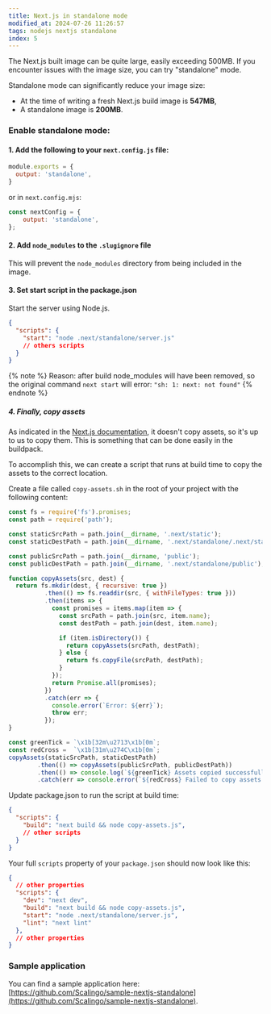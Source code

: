 ```yaml
---
title: Next.js in standalone mode
modified_at: 2024-07-26 11:26:57
tags: nodejs nextjs standalone
index: 5
---
```

The Next.js built image can be quite large, easily exceeding 500MB. If you encounter issues with the image size, you can try "standalone" mode.

Standalone mode can significantly reduce your image size:
* At the time of writing a fresh Next.js build image is **547MB**,
* A standalone image is **200MB**.

### Enable standalone mode:

#### 1. Add the following to your `next.config.js` file:
```js
module.exports = {
  output: 'standalone',
}
```
or in `next.config.mjs`:
```js
const nextConfig = {
    output: 'standalone',
};
```

#### 2. Add `node_modules` to the `.slugignore` file

This will prevent the `node_modules` directory from being included in the image.


#### 3. Set start script in the package.json

Start the server using Node.js.

```json
{
  "scripts": {
    "start": "node .next/standalone/server.js"
    // others scripts
  }
}
```

{% note %}
Reason: after build node_modules will have been removed, so the original command `next start` will error: `"sh: 1: next: not found"`
{% endnote %}

##### 4. Finally, copy assets

As indicated in the [Next.js documentation](https://nextjs.org/docs/advanced-features/output-file), it doesn't copy assets, so it's up to us to copy them. This is something that can be done easily in the buildpack.

To accomplish this, we can create a script that runs at build time to copy the assets to the correct location.

Create a file called `copy-assets.sh` in the root of your project with the following content:
```js
const fs = require('fs').promises;
const path = require('path');

const staticSrcPath = path.join(__dirname, '.next/static');
const staticDestPath = path.join(__dirname, '.next/standalone/.next/static');

const publicSrcPath = path.join(__dirname, 'public');
const publicDestPath = path.join(__dirname, '.next/standalone/public');

function copyAssets(src, dest) {
  return fs.mkdir(dest, { recursive: true })
          .then(() => fs.readdir(src, { withFileTypes: true }))
          .then(items => {
            const promises = items.map(item => {
              const srcPath = path.join(src, item.name);
              const destPath = path.join(dest, item.name);

              if (item.isDirectory()) {
                return copyAssets(srcPath, destPath);
              } else {
                return fs.copyFile(srcPath, destPath);
              }
            });
            return Promise.all(promises);
          })
          .catch(err => {
            console.error(`Error: ${err}`);
            throw err;
          });
}

const greenTick = `\x1b[32m\u2713\x1b[0m`;
const redCross =  `\x1b[31m\u274C\x1b[0m`;
copyAssets(staticSrcPath, staticDestPath)
        .then(() => copyAssets(publicSrcPath, publicDestPath))
        .then(() => console.log(`${greenTick} Assets copied successfully`))
        .catch(err => console.error(`${redCross} Failed to copy assets: ${err}`));
```

Update package.json to run the script at build time:
```json
{
  "scripts": {
    "build": "next build && node copy-assets.js",
    // other scripts
  }
}
```

Your full `scripts` property of your `package.json` should now look like this:
```json
{
  // other properties
  "scripts": {
    "dev": "next dev",
    "build": "next build && node copy-assets.js",
    "start": "node .next/standalone/server.js",
    "lint": "next lint"
  },
  // other properties
}
```

### Sample application

You can find a sample application here: [https://github.com/Scalingo/sample-nextjs-standalone](https://github.com/Scalingo/sample-nextjs-standalone).

